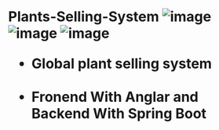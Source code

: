 # Plants-Selling-System ![image](https://user-images.githubusercontent.com/87107996/214116660-27476c68-c813-42e7-830b-03bfcaf9f841.png) ![image](https://user-images.githubusercontent.com/87107996/214116857-ab63a5bd-e397-42b0-b0ee-3c8b7b4a4a0a.png) ![image](https://user-images.githubusercontent.com/87107996/214117022-fa0bb2f5-1f21-4c1a-ae50-b293a2ede32c.png) <ul><li>Global plant selling system</li></br> <li>Fronend With Anglar and Backend With Spring Boot</li> </ul>
